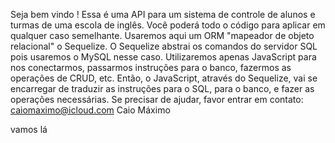 Seja bem vindo !
Essa é uma API para um sistema de controle de alunos e turmas de uma escola de inglês. Você poderá todo o código para aplicar em qualquer caso semelhante.
Usaremos aqui um ORM "mapeador de objeto relacional" o Sequelize. 
O Sequelize abstrai os comandos do servidor SQL pois usaremos o MySQL nesse caso. 
Utilizaremos apenas JavaScript para nos conectarmos, passarmos instruções para o banco, fazermos as operações de CRUD, etc. Então, o JavaScript, através do Sequelize, vai se encarregar de traduzir as instruções para o SQL, para o banco, e fazer as operações necessárias.
Se precisar de ajudar, favor entrar em contato: caiomaximo@icloud.com
Caio Máximo

vamos lá


